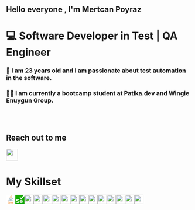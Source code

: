 ## Hello everyone , I'm Mertcan Poyraz

# 💻 Software Developer in Test | QA Engineer

### 📌 I am 23 years old and I am passionate about test automation in the software.
### 👨‍💻 I am currently a bootcamp student at Patika.dev and Wingie Enuygun Group.


<br />
<br />

## Reach out to me

[<img height="32" width="32" src="https://unpkg.com/simple-icons@v7/icons/linkedin.svg"  align ="left" />][linkedin]  

[linkedin]: https://www.linkedin.com/in/poyrazmertcan/


<br />
<br />

# My Skillset
<img src="https://raw.githubusercontent.com/github/explore/5b3600551e122a3277c2c5368af2ad5725ffa9a1/topics/java/java.png" width = "25" height = "25" align = left>
<img src="https://raw.githubusercontent.com/github/explore/5b3600551e122a3277c2c5368af2ad5725ffa9a1/topics/selenium/selenium.png" width = "25" height = "25" align = left>
<img src="https://miro.medium.com/max/400/1*qmS-f8Pv72ZavjF22v-xiw.png" width ="25" height="25"align = left>
<img src="https://avatars.mds.yandex.net/i?id=e4404bd4726626092e912b5ccd9a9f97-4322178-images-thumbs&n=13" width = "25" height ="25"align = left>
<img src="https://upload.wikimedia.org/wikipedia/commons/thumb/e/e4/Katalon-logo-vector.svg/1200px-Katalon-logo-vector.svg.png" width = "25" height ="25"align = left>
<img src="https://devqa.io/assets/images/karate-automated-api-testing.png"width = "25" height ="25"align = left>
<img src="https://miro.medium.com/max/1400/1*dOZ2YEUpPOxiNGVMq6-K_g.jpeg"width = "25" height ="25"align = left>
<img src="https://miro.medium.com/max/631/1*vVFlHffet6kcD4cBNogVzQ.png"width = "25" height ="25"align = left>
<img src="https://carbonmade-media.accelerator.net/32488255;1200x601.png?auto=webp"width = "25" height ="25"align = left>
<img src="https://upload.wikimedia.org/wikipedia/commons/thumb/3/3f/Git_icon.svg/1200px-Git_icon.svg.png"width = "25" height ="25"align = left>
<img src="https://miro.medium.com/max/1200/0*iBTgSG7hAjdlHZM_.png"width = "25" height ="25"align = left>
<img src="https://i.pinimg.com/originals/87/e8/49/87e8491cdd5ee5dacf3059f0c0832ce7.png" width = "25" height ="25"align = left>
<img src="https://logowiki.net/uploads/logo/a/appium.svg"width = "25" height = "25" align = left>
<img src="https://blog.jetbrains.com/wp-content/uploads/2019/08/logo.png" width="25" height ="25" align = left>
<img src="https://1.bp.blogspot.com/-rQ70BFa26fo/Xuz5obVh5TI/AAAAAAAAVU8/sPq_JiH52xUkqk2zFV5wqWrrotaVp2sOACK4BGAsYHg/s1600/jenkinsLogo1.png" width="25" height="25" align = left>



